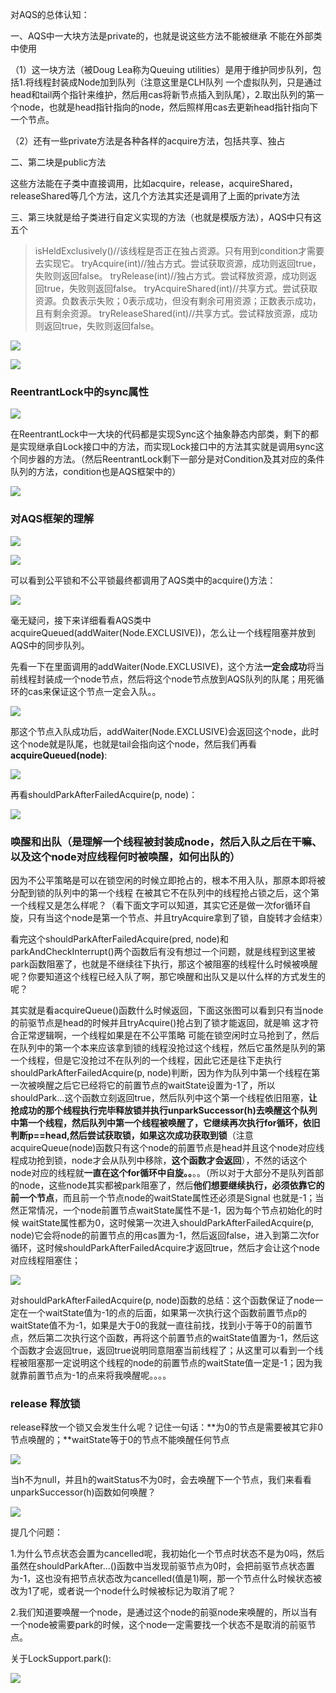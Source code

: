 对AQS的总体认知：

一、AQS中一大块方法是private的，也就是说这些方法不能被继承 不能在外部类中使用

（1）这一块方法（被Doug Lea称为Queuing utilities）是用于维护同步队列，包括1.将线程封装成Node加到队列（注意这里是CLH队列 一个虚拟队列，只是通过head和tail两个指针来维护，然后用cas将新节点插入到队尾），2.取出队列的第一个node，也就是head指针指向的node，然后照样用cas去更新head指针指向下一个节点。

（2）还有一些private方法是各种各样的acquire方法，包括共享、独占

二、第二块是public方法

这些方法能在子类中直接调用，比如acquire，release，acquireShared，releaseShared等几个方法，这几个方法其实还是调用了上面的private方法

三、第三块就是给子类进行自定义实现的方法（也就是模版方法），AQS中只有这五个

> isHeldExclusively()//该线程是否正在独占资源。只有用到condition才需要去实现它。
> tryAcquire(int)//独占方式。尝试获取资源，成功则返回true，失败则返回false。
> tryRelease(int)//独占方式。尝试释放资源，成功则返回true，失败则返回false。
> tryAcquireShared(int)//共享方式。尝试获取资源。负数表示失败；0表示成功，但没有剩余可用资源；正数表示成功，且有剩余资源。
> tryReleaseShared(int)//共享方式。尝试释放资源，成功则返回true，失败则返回false。



![](https://winterliublog.oss-cn-beijing.aliyuncs.com/notes/20211109113148.png)

![](https://winterliublog.oss-cn-beijing.aliyuncs.com/notes/20211109150213.png)



### ReentrantLock中的sync属性

![](https://winterliublog.oss-cn-beijing.aliyuncs.com/notes/20211109162221.png)

在ReentrantLock中一大块的代码都是实现Sync这个抽象静态内部类，剩下的都是实现继承自Lock接口中的方法，而实现Lock接口中的方法其实就是调用sync这个同步器的方法。（然后ReentrantLock剩下一部分是对Condition及其对应的条件队列的方法，condition也是AQS框架中的）

![](https://winterliublog.oss-cn-beijing.aliyuncs.com/notes/20211109170412.png)



### 对AQS框架的理解

![](https://winterliublog.oss-cn-beijing.aliyuncs.com/notes/20211109164547.png)



![](https://winterliublog.oss-cn-beijing.aliyuncs.com/notes/20211109163106.png)

可以看到公平锁和不公平锁最终都调用了AQS类中的acquire()方法：

![](https://winterliublog.oss-cn-beijing.aliyuncs.com/notes/20211109165714.png)



毫无疑问，接下来详细看看AQS类中acquireQueued(addWaiter(Node.EXCLUSIVE))，怎么让一个线程阻塞并放到AQS中的同步队列。

先看一下在里面调用的addWaiter(Node.EXCLUSIVE)，这个方法**一定会成功**将当前线程封装成一个node节点，然后将这个node节点放到AQS队列的队尾；用死循环的cas来保证这个节点一定会入队。。

![](https://winterliublog.oss-cn-beijing.aliyuncs.com/notes/20211110103009.png)

那这个节点入队成功后，addWaiter(Node.EXCLUSIVE)会返回这个node，此时这个node就是队尾，也就是tail会指向这个node，然后我们再看**acquireQueued(node)**:

![](https://winterliublog.oss-cn-beijing.aliyuncs.com/notes/20211110164727.png)

再看shouldParkAfterFailedAcquire(p, node)：

![](https://winterliublog.oss-cn-beijing.aliyuncs.com/notes/20211110170226.png)

### 唤醒和出队（是理解一个线程被封装成node，然后入队之后在干嘛、以及这个node对应线程何时被唤醒，如何出队的）

因为不公平策略是可以在锁空闲的时候立即抢占的，根本不用入队，那原本即将被分配到锁的队列中的第一个线程 在被其它不在队列中的线程抢占锁之后，这个第一个线程又是怎么样呢？（看下面文字可以知道，其实它还是做一次for循环自旋，只有当这个node是第一个节点、并且tryAcquire拿到了锁，自旋转才会结束）

看完这个shouldParkAfterFailedAcquire(pred, node)和parkAndCheckInterrupt()两个函数后有没有想过一个问题，就是线程到这里被park函数阻塞了，也就是不继续往下执行，那这个被阻塞的线程什么时候被唤醒呢？你要知道这个线程已经入队了啊，那它唤醒和出队又是以什么样的方式发生的呢？

其实就是看acquireQueue()函数什么时候返回，下面这张图可以看到只有当node的前驱节点是head的时候并且tryAcquire()抢占到了锁才能返回，就是嘛 这才符合正常逻辑啊，一个线程如果是在不公平策略 可能在锁空闲时立马抢到了，然后在队列中的第一个本来应该拿到锁的线程没抢过这个线程，然后它虽然是队列的第一个线程，但是它没抢过不在队列的一个线程，因此它还是往下走执行shouldParkAfterFailedAcquire(p, node)判断，因为作为队列中第一个线程在第一次被唤醒之后它已经将它的前置节点的waitState设置为-1了，所以shouldPark...这个函数立刻返回true，然后队列中这个第一个线程依旧阻塞，**让抢成功的那个线程执行完毕释放锁并执行unparkSuccessor(h)去唤醒这个队列中第一个线程，然后队列中第一个线程被唤醒了，它继续再次执行for循环，依旧判断p==head,然后尝试获取锁，如果这次成功获取到锁**（注意acquireQueue(node)函数只有这个node的前置节点是head并且这个node对应线程成功抢到锁，node才会从队列中移除，**这个函数才会返回**），不然的话这个node对应的线程就**一直在这个for循环中自旋。。**。。（所以对于大部分不是队列首部的node，这些node其实都被park阻塞了，然后**他们想要继续执行，必须依靠它的前一个节点**，而且前一个节点node的waitState属性还必须是Signal 也就是-1；当然正常情况，一个node前置节点waitState属性不是-1，因为每个节点初始化的时候 waitState属性都为0，这时候第一次进入shouldParkAfterFailedAcquire(p, node)它会将node的前置节点的用cas置为-1，然后返回false，进入到第二次for循环，这时候shouldParkAfterFailedAcquire才返回true，然后才会让这个node对应线程阻塞住；

![](https://winterliublog.oss-cn-beijing.aliyuncs.com/notes/20211117150243.png)

对shouldParkAfterFailedAcquire(p, node)函数的总结：这个函数保证了node一定在一个waitState值为-1的点的后面，如果第一次执行这个函数前置节点p的waitState值不为-1，如果是大于0的我就一直往前找，找到小于等于0的前置节点，然后第二次执行这个函数，再将这个前置节点的waitState值置为-1，然后这个函数才会返回true，返回true说明同意阻塞当前线程了；从这里可以看到一个线程被阻塞那一定说明这个线程的node的前置节点的waitState值一定是-1；因为我就靠前置节点为-1的点来将我唤醒呢。。。。

### release 释放锁

release释放一个锁又会发生什么呢？记住一句话：**为0的节点是需要被其它非0节点唤醒的；**waitState等于0的节点不能唤醒任何节点

![](https://winterliublog.oss-cn-beijing.aliyuncs.com/notes/20211117160914.png)

当h不为null，并且h的waitStatus不为0时，会去唤醒下一个节点，我们来看看unparkSuccessor(h)函数如何唤醒？

![](https://winterliublog.oss-cn-beijing.aliyuncs.com/notes/20211117161813.png)





提几个问题：

1.为什么节点状态会置为cancelled呢，我初始化一个节点时状态不是为0吗，然后虽然在shouldParkAfter...()函数中当发现前驱节点为0时，会把前驱节点状态置为-1，这也没有把节点状态改为cancelled(值是1)啊，那一个节点什么时候状态被改为1了呢，或者说一个node什么时候被标记为取消了呢？

2.我们知道要唤醒一个node，是通过这个node的前驱node来唤醒的，所以当有一个node被需要park的时候，这个node一定需要找一个状态不是取消的前驱节点。



关于LockSupport.park():

![](https://winterliublog.oss-cn-beijing.aliyuncs.com/notes/20211110180316.png)







